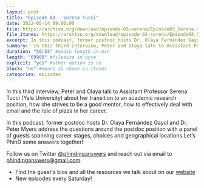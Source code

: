 ```yaml
---
layout: post
title: "Episode 03 - Serena Tucci"
date: 2022-05-14 09:00:00
file: https://archive.org/download/episode-03-serena/Episode03_Serena.mp3
file_itunes: https://archive.org/download/episode-03-serena/Episode03_Serena.mp3
excerpt: In this podcast, former postdoc hosts Dr. Olaya Fernández Gayol and Dr. Peter Myers address the questions around the postdoc position with a panel of guests spanning career stages, choices and geographical locations.Let’s PhinD some answers together! In this third interview, Peter and Olaya talk to Assistant Professor Serena Tucci (Yale University) about her transition to an academic research position, how she strives to be a good mentor, how to effectively deal with email and the role of pizza in her career.
summary:  In this third interview, Peter and Olaya talk to Assistant Professor Serena Tucci (Yale University) about her transition to an academic research position, how she strives to be a good mentor, how to effectively deal with email and the role of pizza in her career. Follow us on Twitter @phindinganswers and reach out via email to phindinganswers@gmail.com.
duration: "50:55" #audio length in min
length: "69900" #filesize in byte
explicit: "yes" #other option is no
block: "no" #means is shown in itunes
categories: episodes
---
```


In this third interview, Peter and Olaya talk to Assistant Professor Serena Tucci (Yale University) about her transition to an academic research position, how she strives to be a good mentor, how to effectively deal with email and the role of pizza in her career.

In this podcast, former postdoc hosts Dr. Olaya Fernández Gayol and Dr. Peter Myers address the questions around the postdoc position with a panel of guests spanning career stages, choices and geographical locations.Let’s PhinD some answers together!

Follow us on Twitter [@phindinganswers](https://twitter.com/phindinganswers) and reach out via email to [phindinganswers@gmail.com](mailto:phindinganswers@gmail.com).

* Find the guest's bios and all the resources we talk about on our [website](https://phindinganswers.github.io)
* New episodes every Saturday!

